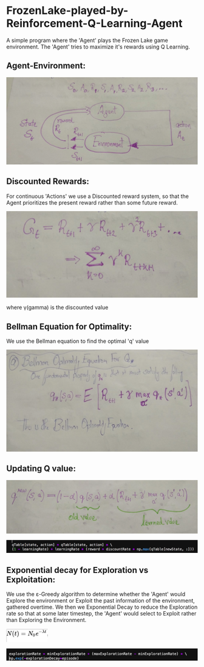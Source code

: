 # FrozenLake-played-by-Reinforcement-Q-Learning-Agent
A simple program where the 'Agent' plays the Frozen Lake game environment. The 'Agent' tries to maximize it's rewards using Q Learning.


## Agent-Environment:

![Agent_Environment](/pic/0.png)

## Discounted Rewards:
For continuous 'Actions' we use a Discounted reward system, so that the Agent prioritizes the present reward rather than some future reward.

![Discount](/pic/5.png)

where γ(gamma) is the discounted value

## Bellman Equation for Optimality:

We use the Bellman equation to find the optimal 'q' value

![Bellman](/pic/6.png) 

## Updating Q value:

![Qnew](/pic/2.png) 

![QnewCode](/pic/1.png) 

## Exponential decay for Exploration vs Exploitation:
We use the ε-Greedy algorithm to determine whether the 'Agent' would Explore the environment or Exploit the past information of the environment, gathered overtime. We then we Exponential Decay to reduce the Exploration rate so that at some later timestep, the 'Agent' would select to Exploit rather than Exploring the Environment.

![ExponentialDecay](/pic/n.png)
 
![Edecay](/pic/3.png) 


  

  
